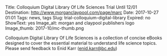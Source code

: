 Title:  Colloquium Digital Library Of Life Sciences Trial Until 12/01
Destination: http://www.morganclaypool.com/page/marc
Date: 2017-10-27 01:01 
Tags: news, tags 
Slug: trial-colloquium-digital-library
Expired: no
ShowText: yes
Image_alt: morgan and claypool publishers logo
Image_thumb: 2017-10/mc-thumb.png

Colloquium Digital Library Of Life Sciences is a collection of concise eBooks designed to cover the essential material to understand life science topics.  Please send feedback to Enid Karr (enid.karr@bc.edu)

